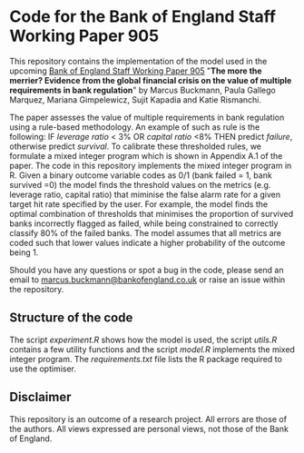 # Code for the Bank of England Staff Working Paper 905

This repository contains the implementation of the model used in the upcoming [Bank of England Staff Working Paper 905](http://www.bankofengland.co.uk/working-paper/2021/the-more-the-merrier-evidence-from-the-global-financial-crisis) "__The more the merrier? Evidence from the global financial crisis on the value of multiple requirements in bank regulation__" by Marcus Buckmann, Paula Gallego Marquez, Mariana Gimpelewicz, Sujit Kapadia and Katie Rismanchi. 

The paper assesses the value of multiple requirements in bank regulation using a rule-based methodology. An example of such as rule is the following: 
IF _leverage ratio_ < 3% OR _capital ratio_ <8% THEN predict _failure_, otherwise predict _survival_. To calibrate these thresholded rules, we formulate a mixed integer program which is shown in Appendix A.1 of the paper. The code in this repository implements the mixed integer program in R. Given a binary outcome variable codes as 0/1 (bank failed = 1, bank survived =0) the model finds the threshold values on the metrics (e.g. leverage ratio, capital ratio) that miminise the false alarm rate for a given target hit rate specified by the user. For example, the model finds the optimal combination of thresholds that minimises the proportion of survived banks incorrectly flagged as failed, while being constrained to correctly classify 80% of the failed banks. The model assumes that all metrics are coded such that lower values indicate a higher probability of the outcome being 1.  

Should you have any questions or spot a bug in the code, please send an email to marcus.buckmann@bankofengland.co.uk or raise an issue within the repository.

## Structure of the code

The script _experiment.R_ shows how the model is used, the script _utils.R_ contains a few utility functions and the script _model.R_ implements the mixed integer program. The _requirements.txt_ file lists the R package required to use the optimiser.


## Disclaimer
This repository is an outcome of a research project. All errors are those of the authors. All views expressed are personal views, not those of the Bank of England.

